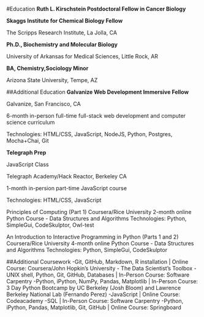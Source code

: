#Education
**Ruth L. Kirschstein Postdoctoral Fellow in Cancer Biology**

**Skaggs Institute for Chemical Biology Fellow**

The Scripps Research Institute, La Jolla, CA


**Ph.D., Biochemistry and Molecular Biology**

University of Arkansas for Medical Sciences, Little Rock, AR


**BA, Chemistry,Sociology Minor**

Arizona State University, Tempe, AZ

##Additional Education
**Galvanize Web Development Immersive Fellow**

Galvanize, San Francisco, CA

6-month in-person full-time full-stack web development and computer science curriculum

Technologies: HTML/CSS, JavaScript, NodeJS, Python, Postgres, Mocha+Chai, Git


**Telegraph Prep**

JavaScript Class

Telegraph Academy/Hack Reactor, Berkeley CA

1-month in-persion part-time JavaScript course

Technologies: HTML/CSS, JavaScript

Principles of Computing (Part 1)
Coursera/Rice University
2-month online Python Course - Data Structures and Algorithms
Technologies: Python, SimpleGui, CodeSkulptor, Owl-test

An Introduction to Interactive Programming in Python (Parts 1 and 2)
Coursera/Rice University
4-month online Python Course - Data Structures and Algorithms
Technologies: Python, SimpleGui, CodeSkulptor

##Additional Coursework
-Git, GitHub, Markdown, R installation | Online Course: Coursera/John Hopkin’s University - The Data Scientist’s Toolbox
-UNIX shell, Python, Git, GitHub, Databases | In-Person Course: Software Carpentry
-Python, iPython, NumPy, Pandas, Matplotlib | In-Person Course: 3 Day Python Bootcamp by UC Berkeley (Josh Bloom) and Lawrence Berkeley National Lab (Fernando Perez)
-JavaScript | Online Course: Codeacademy
-SQL | In-Person Course: Software Carpentry
-Python, iPython, Pandas, Matplotlib, Git, GitHub | Online Course: Springboard
